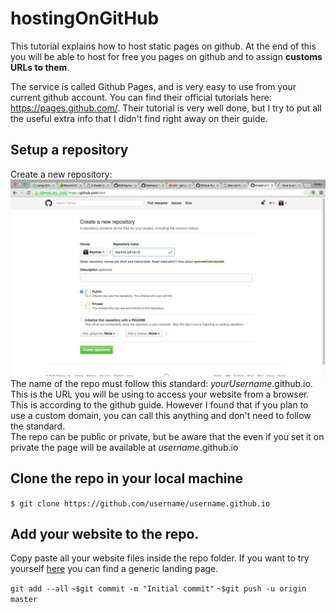 # hostingOnGitHub

This tutorial explains how to host static pages on github. At the end of this you will be able to host for free you pages on github and to assign **customs URLs to them**.

The service is called Github Pages, and is very easy to use from your current github account.
You can find their official tutorials here: https://pages.github.com/.
Their tutorial is very well done, but I try to put all the useful extra info that I didn't find right away on their guide.

## Setup a repository

Create a new repository: ![pic1](https://github.com/daymos/hostingOnGitHub/blob/gh-pages/img/pic1.png)
The name of the repo must follow this standard: _yourUsername_.github.io.
This is the URL you will be using to access your website from a browser.  
This is according to the github guide. However I found that if you plan to use a custom domain, you can call this anything and don't need to follow the standard.  
The repo can be public or private, but be aware that the even if you set it on private the page will be available at _username_.github.io

## Clone the repo in your local machine

`$ git clone https://github.com/username/username.github.io`

## Add your website to the repo. 
Copy paste all your website files inside the repo folder. If you want to try yourself [here]() you can find a generic landing page.

`git add --all`
`~$git commit -m "Initial commit"` 
`~$git push -u origin master`



